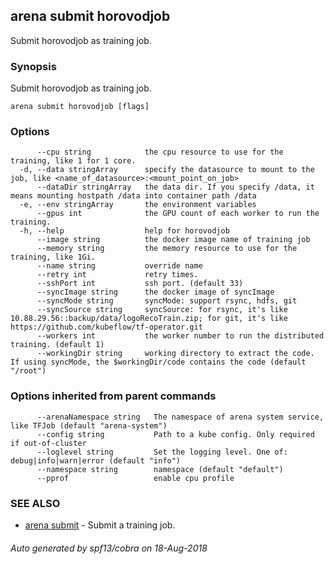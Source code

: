 ## arena submit horovodjob

Submit horovodjob as training job.

### Synopsis

Submit horovodjob as training job.

```
arena submit horovodjob [flags]
```

### Options

```
      --cpu string            the cpu resource to use for the training, like 1 for 1 core.
  -d, --data stringArray      specify the datasource to mount to the job, like <name_of_datasource>:<mount_point_on_job>
      --dataDir stringArray   the data dir. If you specify /data, it means mounting hostpath /data into container path /data
  -e, --env stringArray       the environment variables
      --gpus int              the GPU count of each worker to run the training.
  -h, --help                  help for horovodjob
      --image string          the docker image name of training job
      --memory string         the memory resource to use for the training, like 1Gi.
      --name string           override name
      --retry int             retry times.
      --sshPort int           ssh port. (default 33)
      --syncImage string      the docker image of syncImage
      --syncMode string       syncMode: support rsync, hdfs, git
      --syncSource string     syncSource: for rsync, it's like 10.88.29.56::backup/data/logoRecoTrain.zip; for git, it's like https://github.com/kubeflow/tf-operator.git
      --workers int           the worker number to run the distributed training. (default 1)
      --workingDir string     working directory to extract the code. If using syncMode, the $workingDir/code contains the code (default "/root")
```

### Options inherited from parent commands

```
      --arenaNamespace string   The namespace of arena system service, like TFJob (default "arena-system")
      --config string           Path to a kube config. Only required if out-of-cluster
      --loglevel string         Set the logging level. One of: debug|info|warn|error (default "info")
      --namespace string        namespace (default "default")
      --pprof                   enable cpu profile
```

### SEE ALSO

* [arena submit](arena_submit.md)	 - Submit a training job.

###### Auto generated by spf13/cobra on 18-Aug-2018
